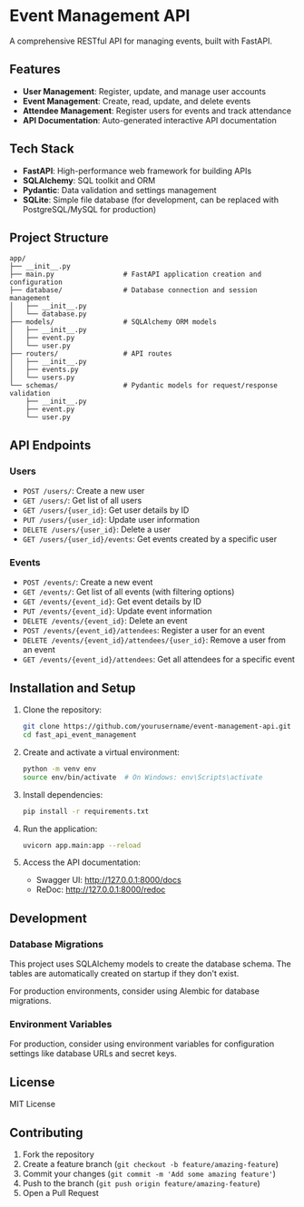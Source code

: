# Event Management API

A comprehensive RESTful API for managing events, built with FastAPI.

## Features

- **User Management**: Register, update, and manage user accounts
- **Event Management**: Create, read, update, and delete events
- **Attendee Management**: Register users for events and track attendance
- **API Documentation**: Auto-generated interactive API documentation

## Tech Stack

- **FastAPI**: High-performance web framework for building APIs
- **SQLAlchemy**: SQL toolkit and ORM
- **Pydantic**: Data validation and settings management
- **SQLite**: Simple file database (for development, can be replaced with PostgreSQL/MySQL for production)

## Project Structure

```
app/
├── __init__.py
├── main.py                 # FastAPI application creation and configuration
├── database/               # Database connection and session management
│   ├── __init__.py
│   └── database.py
├── models/                 # SQLAlchemy ORM models
│   ├── __init__.py
│   ├── event.py
│   └── user.py
├── routers/                # API routes
│   ├── __init__.py
│   ├── events.py
│   └── users.py
└── schemas/                # Pydantic models for request/response validation
    ├── __init__.py
    ├── event.py
    └── user.py
```

## API Endpoints

### Users

- `POST /users/`: Create a new user
- `GET /users/`: Get list of all users
- `GET /users/{user_id}`: Get user details by ID
- `PUT /users/{user_id}`: Update user information
- `DELETE /users/{user_id}`: Delete a user
- `GET /users/{user_id}/events`: Get events created by a specific user

### Events

- `POST /events/`: Create a new event
- `GET /events/`: Get list of all events (with filtering options)
- `GET /events/{event_id}`: Get event details by ID
- `PUT /events/{event_id}`: Update event information
- `DELETE /events/{event_id}`: Delete an event
- `POST /events/{event_id}/attendees`: Register a user for an event
- `DELETE /events/{event_id}/attendees/{user_id}`: Remove a user from an event
- `GET /events/{event_id}/attendees`: Get all attendees for a specific event

## Installation and Setup

1. Clone the repository:

   ```bash
   git clone https://github.com/yourusername/event-management-api.git
   cd fast_api_event_management
   ```

2. Create and activate a virtual environment:

   ```bash
   python -m venv env
   source env/bin/activate  # On Windows: env\Scripts\activate
   ```

3. Install dependencies:

   ```bash
   pip install -r requirements.txt
   ```

4. Run the application:

   ```bash
   uvicorn app.main:app --reload
   ```

5. Access the API documentation:
   - Swagger UI: http://127.0.0.1:8000/docs
   - ReDoc: http://127.0.0.1:8000/redoc

## Development

### Database Migrations

This project uses SQLAlchemy models to create the database schema. The tables are automatically created on startup if they don't exist.

For production environments, consider using Alembic for database migrations.

### Environment Variables

For production, consider using environment variables for configuration settings like database URLs and secret keys.

## License

MIT License

## Contributing

1. Fork the repository
2. Create a feature branch (`git checkout -b feature/amazing-feature`)
3. Commit your changes (`git commit -m 'Add some amazing feature'`)
4. Push to the branch (`git push origin feature/amazing-feature`)
5. Open a Pull Request
